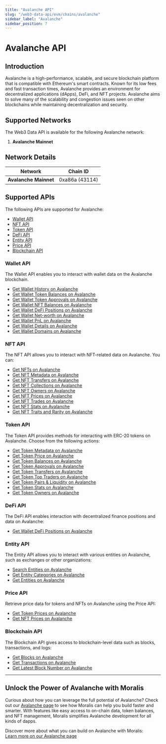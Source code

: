 ```yaml
---
title: "Avalanche API"
slug: "/web3-data-api/evm/chains/avalanche"
sidebar_label: "Avalanche"
sidebar_position: 7
---
```


# Avalanche API

## Introduction

Avalanche is a high-performance, scalable, and secure blockchain platform that is compatible with Ethereum's smart contracts. Known for its low fees and fast transaction times, Avalanche provides an environment for decentralized applications (dApps), DeFi, and NFT projects. Avalanche aims to solve many of the scalability and congestion issues seen on other blockchains while maintaining decentralization and security.

## Supported Networks

The Web3 Data API is available for the following Avalanche network:

1. **Avalanche Mainnet**

## Network Details

| Network | Chain ID |
| ---- | ---- |
| **Avalanche Mainnet** | 0xa86a (43114) |

## Supported APIs

The following APIs are supported for Avalanche:

<ul>
  <li><a href="/web3-data-api/evm/reference#wallet-api">Wallet API</a></li>
  <li><a href="/web3-data-api/evm/reference#nft-api">NFT API</a></li>
  <li><a href="/web3-data-api/evm/reference#token-api">Token API</a></li>
  <li><a href="/web3-data-api/evm/reference#defi-api">DeFi API</a></li>
  <li><a href="/web3-data-api/evm/reference#entity-api">Entity API</a></li>
  <li><a href="/web3-data-api/evm/reference#price-api">Price API</a></li>
  <li><a href="/web3-data-api/evm/reference#blockchain-api">Blockchain API</a></li>
</ul>

### Wallet API

The Wallet API enables you to interact with wallet data on the Avalanche blockchain.

<ul>
  <li><a href="/web3-data-api/evm/reference#get-wallet-history">Get Wallet History on Avalanche</a></li>
  <li><a href="/web3-data-api/evm/reference#get-wallet-token-balances">Get Wallet Token Balances on Avalanche</a></li>
  <li><a href="/web3-data-api/evm/reference#get-wallet-token-approvals">Get Wallet Token Approvals on Avalanche</a></li>
  <li><a href="/web3-data-api/evm/reference#get-wallet-nfts">Get Wallet NFT Balances on Avalanche</a></li>
  <li><a href="/web3-data-api/evm/reference#get-wallet-defi-positions">Get Wallet DeFi Positions on Avalanche</a></li>
  <li><a href="/web3-data-api/evm/reference#get-wallet-net-worth">Get Wallet Net-worth on Avalanche</a></li>
  <li><a href="/web3-data-api/evm/reference#get-wallet-pnl">Get Wallet PnL on Avalanche</a></li>
  <li><a href="/web3-data-api/evm/reference#get-wallet-details">Get Wallet Details on Avalanche</a></li>
  <li><a href="/web3-data-api/evm/reference#get-wallet-domains">Get Wallet Domains on Avalanche</a></li>
</ul>

### NFT API

The NFT API allows you to interact with NFT-related data on Avalanche. You can:

<ul>
  <li><a href="/web3-data-api/evm/reference#get-nfts">Get NFTs on Avalanche</a></li>
  <li><a href="/web3-data-api/evm/reference#get-nft-metadata">Get NFT Metadata on Avalanche</a></li>
  <li><a href="/web3-data-api/evm/reference#get-nft-transfers">Get NFT Transfers on Avalanche</a></li>
  <li><a href="/web3-data-api/evm/reference#get-nft-collections">Get NFT Collections on Avalanche</a></li>
  <li><a href="/web3-data-api/evm/reference#get-nft-owners">Get NFT Owners on Avalanche</a></li>
  <li><a href="/web3-data-api/evm/reference#get-nft-prices">Get NFT Prices on Avalanche</a></li>
  <li><a href="/web3-data-api/evm/reference#get-nft-trades">Get NFT Trades on Avalanche</a></li>
  <li><a href="/web3-data-api/evm/reference#get-nft-stats">Get NFT Stats on Avalanche</a></li>
  <li><a href="/web3-data-api/evm/reference#get-nft-traits-and-rarity">Get NFT Traits and Rarity on Avalanche</a></li>
</ul>

### Token API

The Token API provides methods for interacting with ERC-20 tokens on Avalanche. Choose from the following actions:

<ul>
  <li><a href="/web3-data-api/evm/reference#get-token-metadata">Get Token Metadata on Avalanche</a></li>
  <li><a href="/web3-data-api/evm/reference#get-token-price">Get Token Price on Avalanche</a></li>
  <li><a href="/web3-data-api/evm/reference#get-token-balances">Get Token Balances on Avalanche</a></li>
  <li><a href="/web3-data-api/evm/reference#get-token-approvals">Get Token Approvals on Avalanche</a></li>
  <li><a href="/web3-data-api/evm/reference#get-token-transfers">Get Token Transfers on Avalanche</a></li>
  <li><a href="/web3-data-api/evm/reference#get-token-top-traders">Get Token Top Traders on Avalanche</a></li>
  <li><a href="/web3-data-api/evm/reference#get-token-pairs--liquidity">Get Token Pairs & Liquidity on Avalanche</a></li>
  <li><a href="/web3-data-api/evm/reference#get-token-stats">Get Token Stats on Avalanche</a></li>
  <li><a href="/web3-data-api/evm/reference#get-token-owners">Get Token Owners on Avalanche</a></li>
</ul>

### DeFi API

The DeFi API enables interaction with decentralized finance positions and data on Avalanche:

<ul>
  <li><a href="/web3-data-api/evm/reference#get-wallet-defi-positions">Get Wallet DeFi Positions on Avalanche</a></li>
</ul>

### Entity API

The Entity API allows you to interact with various entities on Avalanche, such as exchanges or other organizations:

<ul>
  <li><a href="/web3-data-api/evm/reference#search-entities">Search Entities on Avalanche</a></li>
  <li><a href="/web3-data-api/evm/reference#get-entity-categories">Get Entity Categories on Avalanche</a></li>
  <li><a href="/web3-data-api/evm/reference#get-entities">Get Entities on Avalanche</a></li>
</ul>

### Price API

Retrieve price data for tokens and NFTs on Avalanche using the Price API:

<ul>
  <li><a href="/web3-data-api/evm/reference#get-token-prices">Get Token Prices on Avalanche</a></li>
  <li><a href="/web3-data-api/evm/reference#get-nft-prices">Get NFT Prices on Avalanche</a></li>
</ul>

### Blockchain API

The Blockchain API gives access to blockchain-level data such as blocks, transactions, and logs:

<ul>
  <li><a href="/web3-data-api/evm/reference#get-blocks">Get Blocks on Avalanche</a></li>
  <li><a href="/web3-data-api/evm/reference#get-transactions">Get Transactions on Avalanche</a></li>
  <li><a href="/web3-data-api/evm/reference#get-latest-block-number">Get Latest Block Number on Avalanche</a></li>
</ul>

---

## Unlock the Power of Avalanche with Moralis

Curious about how you can leverage the full potential of Avalanche? Check out our [Avalanche page](https://developers.moralis.com/chains/avalanche/) to see how Moralis can help you build faster and smarter. With features like easy access to on-chain data, token balances, and NFT management, Moralis simplifies Avalanche development for all kinds of dapps.

Discover more about what you can build on Avalanche with Moralis:  
[Learn more on our Avalanche page](https://developers.moralis.com/chains/avalanche/)
